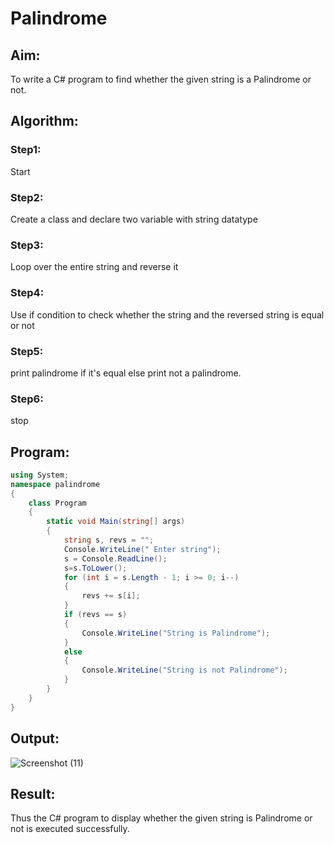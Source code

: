 # Palindrome


## Aim:
To write a C# program to find whether the given string is a Palindrome or not.
## Algorithm:
### Step1: 
Start
### Step2:
Create a class and declare two variable with string datatype
### Step3:
Loop over the entire string and reverse it
### Step4:
Use if condition to check whether the string and the reversed string is equal or not
### Step5:
print palindrome if it's equal else print not a palindrome.
### Step6:
stop
## Program:
```c#
using System;
namespace palindrome
{
    class Program
    {
        static void Main(string[] args)
        {
            string s, revs = "";
            Console.WriteLine(" Enter string");
            s = Console.ReadLine();
            s=s.ToLower();
            for (int i = s.Length - 1; i >= 0; i--)
            {
                revs += s[i];
            }
            if (revs == s)
            {
                Console.WriteLine("String is Palindrome");
            }
            else
            {
                Console.WriteLine("String is not Palindrome");
            }
        }
    }
}
```
## Output:

![Screenshot (11)](https://user-images.githubusercontent.com/75235150/165558802-34fc6eb2-a65f-4061-ad64-693f2f7ddbbd.png)
## Result:
Thus the C# program to display whether the given string is Palindrome or not is executed successfully.
